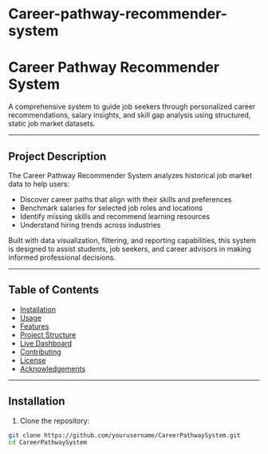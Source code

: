 # Career-pathway-recommender-system
# Career Pathway Recommender System  
A comprehensive system to guide job seekers through personalized career recommendations, salary insights, and skill gap analysis using structured, static job market datasets.

---

## Project Description

The Career Pathway Recommender System analyzes historical job market data to help users:
- Discover career paths that align with their skills and preferences
- Benchmark salaries for selected job roles and locations
- Identify missing skills and recommend learning resources
- Understand hiring trends across industries

Built with data visualization, filtering, and reporting capabilities, this system is designed to assist students, job seekers, and career advisors in making informed professional decisions.

---

## Table of Contents
- [Installation](#installation)
- [Usage](#usage)
- [Features](#features)
- [Project Structure](#project-structure)
- [Live Dashboard](#live-dashboard)
- [Contributing](#contributing)
- [License](#license)
- [Acknowledgements](#acknowledgements)

---

## Installation

1. Clone the repository:
```bash
git clone https://github.com/yourusername/CareerPathwaySystem.git
cd CareerPathwaySystem
